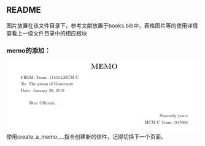 ## README

图片放置在该文件目录下，参考文献放置于books.bib中，表格图片等的使用详情查看上一级文件目录中的相应板块

### memo的添加：

![3](assert/3.png)
    使用create_a_memo_...指令创建新的信件，记得切换下一个页面。